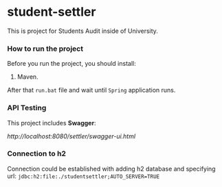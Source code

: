 # student-settler
This is project for Students Audit inside of University.

### How to run the project
Before you run the project, you should install:
1. Maven.

After that `run.bat` file and wait until `Spring` application runs.

### API Testing
This project includes **Swagger**:

_http://localhost:8080/settler/swagger-ui.html_

### Connection to h2
Connection could be established with adding h2 database and specifying url:
`jdbc:h2:file:./studentsettler;AUTO_SERVER=TRUE`
